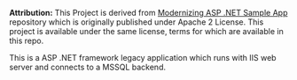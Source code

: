 

**Attribution:** This Project is derived from [Modernizing ASP .NET Sample App](https://github.com/docker/labs/tree/master/windows/modernize-traditional-apps/modernize-aspnet) repository  which is originally published under Apache 2 License. This project is available under the same license, terms for which are available in this repo.


This is a ASP .NET framework legacy application which runs with IIS web server and connects to a MSSQL backend. 


